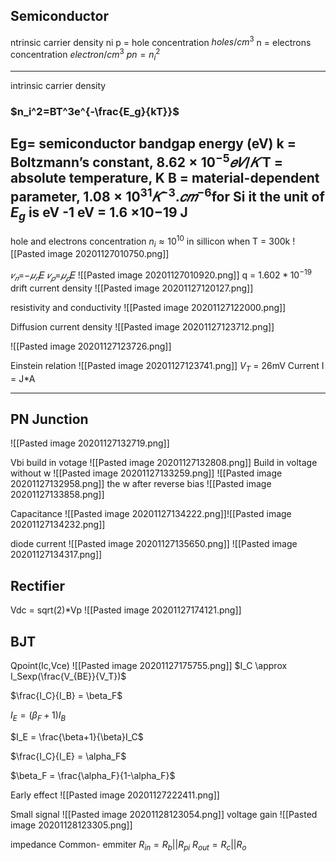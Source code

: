 
## Semiconductor
ntrinsic carrier density ni
p = hole concentration $holes/cm^3$
n = electrons concentration $electron/cm^3$
$pn= n_i^2$

-------------------------
intrinsic carrier density
### $n_i^2=BT^3e^{-\frac{E_g}{kT}}$
Eg= semiconductor bandgap energy (eV)
k = Boltzmann’s constant, $8.62×10^{−5}𝑒𝑉/𝐾$
T = absolute temperature, K
B = material-dependent parameter, $1.08×10^{31}𝐾^{−3}.𝑐𝑚^{−6}$for Si
it the unit of $E_g$ is eV
-1 eV = 1.6 ×10−19 J
----------------------

hole and electrons concentration
$n_i\approx10^{10}$ in sillicon when T = 300k
![[Pasted image 20201127010750.png]]

$𝑣_𝑛$=−$𝜇_𝑛$𝐸
$𝑣_𝑝$=$𝜇_𝑝$𝐸
![[Pasted image 20201127010920.png]]
q = $1.602*10^{-19}$
drift current density
![[Pasted image 20201127120127.png]]


resistivity and conductivity
![[Pasted image 20201127122000.png]]

Diffusion current density
![[Pasted image 20201127123712.png]]

![[Pasted image 20201127123726.png]]

Einstein relation
![[Pasted image 20201127123741.png]]
$V_T$ = 26mV
Current
I = J*A

------------------
## PN Junction
![[Pasted image 20201127132719.png]]


Vbi build in votage
![[Pasted image 20201127132808.png]]
Build in voltage without w
![[Pasted image 20201127133259.png]]
![[Pasted image 20201127132958.png]]
the w after reverse bias
![[Pasted image 20201127133858.png]]

Capacitance
![[Pasted image 20201127134222.png]]![[Pasted image 20201127134232.png]]

diode current
![[Pasted image 20201127135650.png]]
![[Pasted image 20201127134317.png]]


## Rectifier
Vdc = sqrt(2)*Vp
![[Pasted image 20201127174121.png]]

## BJT
Qpoint(Ic,Vce)
![[Pasted image 20201127175755.png]]
$I_C \approx I_Sexp(\frac{V_{BE}}{V_T})$

$\frac{I_C}{I_B} = \beta_F$

$I_E = (\beta_F + 1)I_B$

$I_E = \frac{\beta+1}{\beta}I_C$

$\frac{I_C}{I_E} = \alpha_F$

$\beta_F = \frac{\alpha_F}{1-\alpha_F}$

Early effect
![[Pasted image 20201127222411.png]]

Small signal
![[Pasted image 20201128123054.png]]
voltage gain
![[Pasted image 20201128123305.png]]

impedance
Common- emmiter
$R_{in} = R_b||R_{pi}$
$R_{out} = R_c || R_o$
